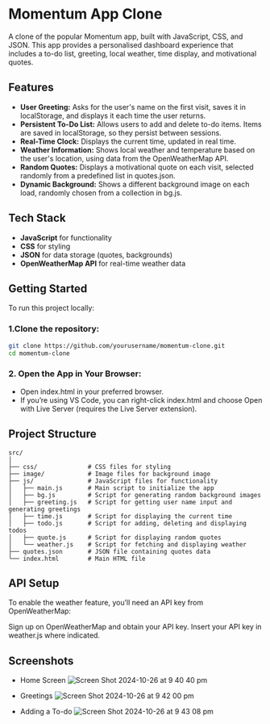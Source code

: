 # Momentum App Clone

A clone of the popular Momentum app, built with JavaScript, CSS, and JSON. This app provides a personalised dashboard experience that includes a to-do list, greeting, local weather, time display, and motivational quotes.

## Features

- **User Greeting:** Asks for the user's name on the first visit, saves it in localStorage, and displays it each time the user returns.
- **Persistent To-Do List:** Allows users to add and delete to-do items. Items are saved in localStorage, so they persist between sessions.
- **Real-Time Clock:** Displays the current time, updated in real time.
- **Weather Information:** Shows local weather and temperature based on the user's location, using data from the OpenWeatherMap API.
- **Random Quotes:** Displays a motivational quote on each visit, selected randomly from a predefined list in quotes.json.
- **Dynamic Background:** Shows a different background image on each load, randomly chosen from a collection in bg.js.

## Tech Stack

- **JavaScript** for functionality
- **CSS** for styling
- **JSON** for data storage (quotes, backgrounds)
- **OpenWeatherMap API** for real-time weather data

## Getting Started

To run this project locally:
### 1.Clone the repository:
```bash
git clone https://github.com/yourusername/momentum-clone.git
cd momentum-clone
```
### 2. Open the App in Your Browser:
- Open index.html in your preferred browser.
- If you’re using VS Code, you can right-click index.html and choose Open with Live Server (requires the Live Server extension).

## Project Structure
```
src/
│
├── css/              # CSS files for styling
├── image/            # Image files for background image
├── js/               # JavaScript files for functionality
│   ├── main.js       # Main script to initialize the app
│   ├── bg.js         # Script for generating random background images
│   ├── greeting.js   # Script for getting user name input and generating greetings
│   ├── time.js       # Script for displaying the current time
│   ├── todo.js       # Script for adding, deleting and displaying todos
│   ├── quote.js      # Script for displaying random quotes
│   └── weather.js    # Script for fetching and displaying weather
├── quotes.json       # JSON file containing quotes data
└── index.html        # Main HTML file
```

## API Setup
To enable the weather feature, you’ll need an API key from OpenWeatherMap:

Sign up on OpenWeatherMap and obtain your API key.
Insert your API key in weather.js where indicated.

## Screenshots
- Home Screen
![Screen Shot 2024-10-26 at 9 40 40 pm](https://github.com/user-attachments/assets/5ba47ec9-a7de-41da-84c1-bbb347528b76)

- Greetings 
![Screen Shot 2024-10-26 at 9 42 00 pm](https://github.com/user-attachments/assets/e13349df-7d47-436f-aedc-65ae8a415427)
  
- Adding a To-do
![Screen Shot 2024-10-26 at 9 43 08 pm](https://github.com/user-attachments/assets/d0761e23-8273-4ebd-a34e-cea46bae0afa)
